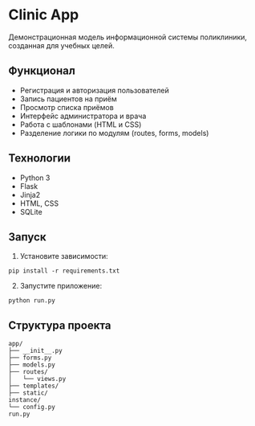 # Clinic App

Демонстрационная модель информационной системы поликлиники, созданная для учебных целей.

## Функционал

- Регистрация и авторизация пользователей  
- Запись пациентов на приём  
- Просмотр списка приёмов  
- Интерфейс администратора и врача  
- Работа с шаблонами (HTML и CSS)  
- Разделение логики по модулям (routes, forms, models)

## Технологии

- Python 3  
- Flask  
- Jinja2  
- HTML, CSS  
- SQLite

## Запуск

1. Установите зависимости:

```
pip install -r requirements.txt
```

2. Запустите приложение:

```
python run.py
```

## Структура проекта

```
app/
├── __init__.py
├── forms.py
├── models.py
├── routes/
│   └── views.py
├── templates/
├── static/
instance/
└── config.py
run.py
```
